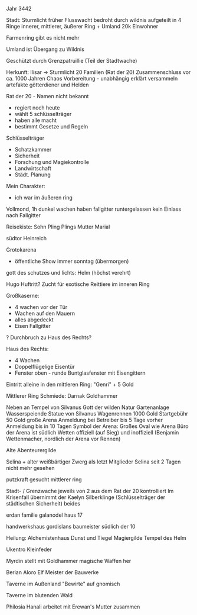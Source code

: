 Jahr 3442

Stadt: Sturmlicht früher Flusswacht
bedroht durch wildnis
aufgeteilt in 4 Ringe
innerer, mittlerer, äußerer Ring + Umland
20k Einwohner

Farmenring gibt es nicht mehr

Umland ist Übergang zu Wildnis

Geschützt durch Grenzpatruillie (Teil der Stadtwache)

Herkunft:
Ilisar -> Sturmlicht 20 Familien (Rat der 20) Zusammenschluss vor ca. 1000 Jahren Chaos Vorbereitung - unabhängig erklärt
versammeln artefakte götterdiener und Helden

Rat der 20 - Namen nicht bekannt
- regiert noch heute
- wählt 5 schlüsselträger
- haben alle macht
- bestimmt Gesetze und Regeln

Schlüsselträger
- Schatzkammer
- Sicherheit
- Forschung und Magiekontrolle
- Landwirtschaft
- Städt. Planung

Mein Charakter:

- ich war im äußeren ring

Vollmond, 1h dunkel
wachen haben fallgitter runtergelassen
kein Einlass nach Fallgitter

Reisekiste:
Sohn Pling
Plings Mutter Marial


südtor Heinreich


Grotokarena
- öffentliche Show immer sonntag (übermorgen)


gott des schutzes und lichts: Helm (höchst verehrt)


Hugo Huftritt? Zucht für exotische Reittiere im inneren Ring


Großkaserne:
- 4 wachen vor der Tür
- Wachen auf den Mauern
- alles abgedeckt
- Eisen Fallgitter

? Durchbruch zu Haus des Rechts?

Haus des Rechts:
- 4 Wachen
- Doppelflügelige Eisentür
- Fenster oben - runde Buntglasfenster mit Eisengittern

Eintritt alleine in den mittleren Ring:
"Genri" + 5 Gold

Mittlerer Ring Schmiede:
Darnak Goldhammer

Neben an Tempel von Silvanus Gott der wilden Natur
Gartenanlage
Wasserspeiende Statue von Silvanus
Wagenrennen 1000 Gold Startgebühr 50 Gold große Arena Anmeldung bei Betreiber bis 5 Tage vorher
Anmeldung bis in 10 Tagen
Symbol der Arena: Großes Oval wie Arena
Büro der Arena ist südlich
Wetten offiziell (auf Sieg) und inoffiziell (Benjamin Wettenmacher, nordlich der Arena vor Rennen)

Alte Abenteurergilde

Selina + alter weißbärtiger Zwerg als letzt Mitglieder
Selina seit 2 Tagen nicht mehr gesehen


putzkraft gesucht mittlerer ring

Stadt- / Grenzwache jeweils von 2 aus dem Rat der 20 kontrolliert
Im Krisenfall übernimmt der Kaelyn Silberklinge (Schlüsselträger der städtischen Sicherheit) beides

erdan familie galanodel haus 17

handwerkshaus gordislans baumeister südlich der 10


Heilung:
Alchemistenhaus Dunst und Tiegel
Magiergilde
Tempel des Helm

Ukentro Kleinfeder



Myrdin stellt mit Goldhammer magische Waffen her



Berian Aloro Elf Meister der Bauwerke



Taverne im Außenland
"Bewirte" auf gnomisch

Taverne im blutenden Wald


Philosia Hanali arbeitet mit Erewan's Mutter zusammen
